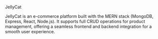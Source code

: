 JellyCat

JellyCat is an e-commerce platform built with the MERN stack (MongoDB, Express, React, Node.js). It supports full CRUD operations for product management, offering a seamless frontend and backend integration for a smooth user experience.
